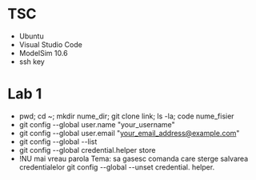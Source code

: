 # TSC

- Ubuntu
- Visual Studio Code
- ModelSim 10.6
- ssh key

# Lab 1
- pwd; cd ~; mkdir nume_dir; git clone link; ls -la; code nume_fisier
- git config --global user.name "your_username"
- git config --global user.email "your_email_address@example.com"
- git config --global --list
- git config --global credential.helper store
- !NU mai vreau parola Tema: sa gasesc comanda care sterge salvarea credentialelor  git config --global --unset credential. helper.
